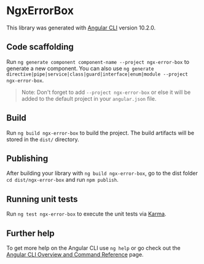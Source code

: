 # NgxErrorBox

This library was generated with [Angular CLI](https://github.com/angular/angular-cli) version 10.2.0.

## Code scaffolding

Run `ng generate component component-name --project ngx-error-box` to generate a new component. You can also use `ng generate directive|pipe|service|class|guard|interface|enum|module --project ngx-error-box`.
> Note: Don't forget to add `--project ngx-error-box` or else it will be added to the default project in your `angular.json` file. 

## Build

Run `ng build ngx-error-box` to build the project. The build artifacts will be stored in the `dist/` directory.

## Publishing

After building your library with `ng build ngx-error-box`, go to the dist folder `cd dist/ngx-error-box` and run `npm publish`.

## Running unit tests

Run `ng test ngx-error-box` to execute the unit tests via [Karma](https://karma-runner.github.io).

## Further help

To get more help on the Angular CLI use `ng help` or go check out the [Angular CLI Overview and Command Reference](https://angular.io/cli) page.

